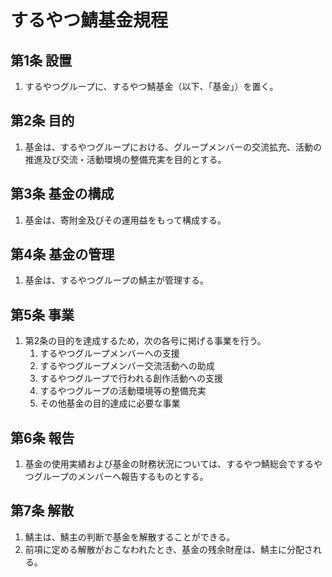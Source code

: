 # するやつ鯖基金規程
## 第1条 設置
1. するやつグループに、するやつ鯖基金（以下、「基金」）を置く。

## 第2条 目的
1. 基金は、するやつグループにおける、グループメンバーの交流拡充、活動の推進及び交流・活動環境の整備充実を目的とする。

## 第3条 基金の構成
1. 基金は、寄附金及びその運用益をもって構成する。

## 第4条 基金の管理
1. 基金は、するやつグループの鯖主が管理する。

## 第5条 事業
1. 第2条の目的を達成するため，次の各号に掲げる事業を行う。  
	1. するやつグループメンバーへの支援  
	2. するやつグループメンバー交流活動への助成
	3. するやつグループで行われる創作活動への支援
	4. するやつグループの活動環境等の整備充実
	5. その他基金の目的達成に必要な事業

## 第6条 報告
1. 基金の使用実績および基金の財務状況については、するやつ鯖総会でするやつグループのメンバーへ報告するものとする。

## 第7条 解散
1. 鯖主は、鯖主の判断で基金を解散することができる。
2. 前項に定める解散がおこなわれたとき、基金の残余財産は、鯖主に分配される。
